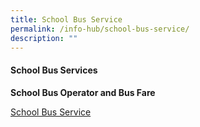 ```yaml
---
title: School Bus Service
permalink: /info-hub/school-bus-service/
description: ""
---
```

<h4><strong>School Bus Services</strong></h4>
	<p><strong>School Bus Operator and Bus Fare</strong></p>
<a href="https://drive.google.com/file/d/1JljWLwICI6y6fUoPoHu87KY0Djr2eAXN/view?usp=sharing" target="_blank" rel="noopener">School Bus Service</a>